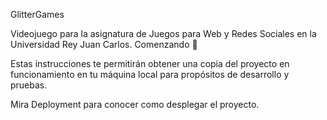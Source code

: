 GlitterGames

Videojuego para la asignatura de Juegos para Web y Redes Sociales en la Universidad Rey Juan Carlos.
Comenzando 🚀

Estas instrucciones te permitirán obtener una copia del proyecto en funcionamiento en tu máquina local para propósitos de desarrollo y pruebas.

Mira Deployment para conocer como desplegar el proyecto.
